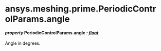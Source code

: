 <a id="ansys-meshing-prime-periodiccontrolparams-angle"></a>

# ansys.meshing.prime.PeriodicControlParams.angle

<a id="ansys.meshing.prime.PeriodicControlParams.angle"></a>

#### *property* PeriodicControlParams.angle *: [float](https://docs.python.org/3.11/library/functions.html#float)*

Angle in degrees.

<!-- !! processed by numpydoc !! -->
